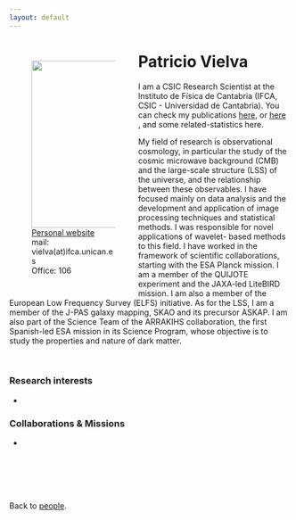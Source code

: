 ```yaml
---
layout: default
---
```




<p style="float: left; width: 30%; margin:40px"><img src="{{site.url}}/assets/imgs/People/name.jpg" style="width:224px;height:300px;"> <a href="https://es.linkedin.com/in/patricio-vielva-54049a18">Personal website</a> <br> mail: vielva(at)ifca.unican.es <br> Office: 106</p>

# Patricio Vielva
I am a CSIC Research Scientist at the Instituto de Física de Cantabria (IFCA, CSIC - Universidad de Cantabria). You can check my publications <a href="https://orcid.org/0000-0003-0051-272X">here</a>, or <a href="https://orcid.org/0000-0003-0051-272X">here </a>, and some related-statistics <a href="https://shorturl.at/BCOR7"></a>here.

My field of research is observational cosmology, in particular the study of the cosmic microwave background (CMB) and the large-scale structure (LSS) of the universe, and the relationship between these observables. I have focused mainly on data analysis and the development and application of image processing techniques and statistical methods. I was responsible for novel applications of wavelet- based methods to this field. I have worked in the framework of scientific collaborations, starting with the ESA Planck mission. I am a member of the QUIJOTE experiment and the JAXA-led LiteBIRD mission. I am also a member of the European Low Frequency Survey (ELFS) initiative. As for the LSS, I am a member of the J-PAS galaxy mapping, SKAO and its precursor ASKAP. I am also part of the Science Team of the ARRAKIHS collaboration, the first Spanish-led ESA mission in its Science Program, whose objective is to study the properties and nature of dark matter.



<br>


### Research interests

-


### Collaborations & Missions

- 


<br>
<br>
<br>
<br>

Back to [people]({{site.url}}/people).
